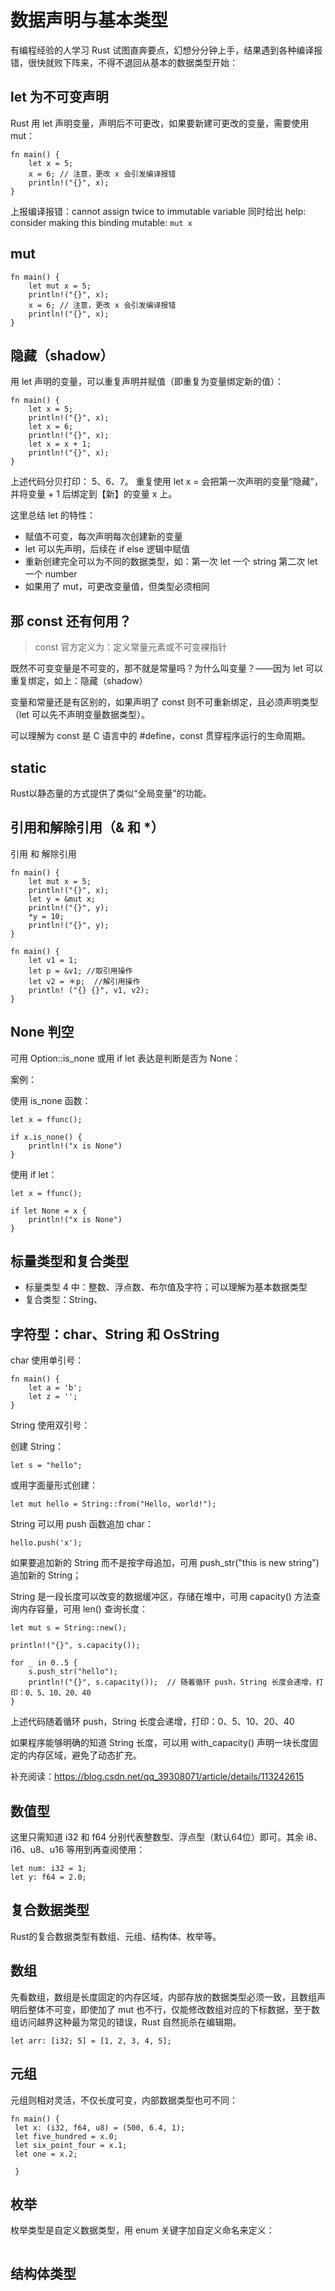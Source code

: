 # 数据声明与基本类型

有编程经验的人学习 Rust 试图直奔要点，幻想分分钟上手，结果遇到各种编译报错，很快就败下阵来，不得不退回从基本的数据类型开始：

## let 为不可变声明
Rust 用 let 声明变量，声明后不可更改，如果要新建可更改的变量，需要使用 mut：


```
fn main() {
    let x = 5;
    x = 6; // 注意，更改 x 会引发编译报错
    println!("{}", x);
}

```

上报编译报错：cannot assign twice to immutable variable
同时给出 help: consider making this binding mutable: `mut x`

## mut

```
fn main() {
    let mut x = 5;
    println!("{}", x);
    x = 6; // 注意，更改 x 会引发编译报错
    println!("{}", x);
}
```


## 隐藏（shadow）
用 let 声明的变量，可以重复声明并赋值（即重复为变量绑定新的值）：

```
fn main() {
    let x = 5;
    println!("{}", x);
    let x = 6; 
    println!("{}", x);
    let x = x + 1;
    println!("{}", x);
}

```
上述代码分贝打印： 5、6、7。
重复使用 let x = 会把第一次声明的变量“隐藏”，并将变量 + 1 后绑定到【新】的变量 x 上。

这里总结 let 的特性：
- 赋值不可变，每次声明每次创建新的变量
- let 可以先声明，后续在 if else 逻辑中赋值
- 重新创建完全可以为不同的数据类型，如：第一次 let 一个 string 第二次 let 一个 number
- 如果用了 mut，可更改变量值，但类型必须相同


## 那 const 还有何用？
> const 官方定义为：定义常量元素或不可变裸指针

既然不可变变量是不可变的，那不就是常量吗？为什么叫变量？——因为 let 可以重复绑定，如上：隐藏（shadow）

变量和常量还是有区别的，如果声明了 const 则不可重新绑定，且必须声明类型（let 可以先不声明变量数据类型）。

可以理解为 const 是 C 语言中的 #define，const 贯穿程序运行的生命周期。

## static
Rust以静态量的方式提供了类似“全局变量”的功能。

## 引用和解除引用（& 和 *）
引用 和 解除引用

```
fn main() {
    let mut x = 5;
    println!("{}", x);
    let y = &mut x; 
    println!("{}", y);
    *y = 10;
    println!("{}", y);
}
```

```
fn main() {
    let v1 = 1;
    let p = &v1; //取引用操作
    let v2 = ＊p;  //解引用操作
    println! ("{} {}", v1, v2);
}

```


## None 判空
可用 Option::is_none 或用 if let 表达是判断是否为 None：

案例：

使用 is_none 函数：

```
let x = ffunc();

if x.is_none() {
    println!("x is None")
}
```

使用 if let：

```
let x = ffunc();

if let None = x {
    println!("x is None")
}
```


## 标量类型和复合类型
- 标量类型 4 中：整数、浮点数、布尔值及字符；可以理解为基本数据类型
- 复合类型：String、


## 字符型：char、String 和 OsString

char 使用单引号：

```
fn main() {    
	let a = 'b';    
	let z = ''; 
} 
```

String 使用双引号：

创建 String：

```
let s = "hello";
```

或用字面量形式创建：

```
let mut hello = String::from("Hello, world!");
```

String 可以用 push 函数追加 char：

```
hello.push('x');
```

如果要追加新的 String 而不是按字母追加，可用 push_str("this is new string") 追加新的 String；


String 是一段长度可以改变的数据缓冲区，存储在堆中，可用 capacity() 方法查询内存容量，可用 len() 查询长度：

```
let mut s = String::new();

println!("{}", s.capacity());

for _ in 0..5 {
    s.push_str("hello");
    println!("{}", s.capacity());  // 随着循环 push，String 长度会递增，打印：0、5、10、20、40
}
```

上述代码随着循环 push，String 长度会递增，打印：0、5、10、20、40

如果程序能够明确的知道 String 长度，可以用 with_capacity() 声明一块长度固定的内存区域，避免了动态扩充。

补充阅读：https://blog.csdn.net/qq_39308071/article/details/113242615

## 数值型

这里只需知道 i32 和 f64 分别代表整数型、浮点型（默认64位）即可。其余 i8、i16、u8、u16 等用到再查阅使用：  

```
let num: i32 = 1;
let y: f64 = 2.0;
```

## 复合数据类型

Rust的复合数据类型有数组、元组、结构体、枚举等。

## 数组

先看数组，数组是长度固定的内存区域，内部存放的数据类型必须一致，且数组声明后整体不可变，即使加了 mut 也不行，仅能修改数组对应的下标数据，至于数组访问越界这种最为常见的错误，Rust 自然扼杀在编辑期。

```
let arr: [i32; 5] = [1, 2, 3, 4, 5];
```

## 元组

元组则相对灵活，不仅长度可变，内部数据类型也可不同：

```
fn main() {    
 let x: (i32, f64, u8) = (500, 6.4, 1); 
 let five_hundred = x.0; 
 let six_point_four = x.1; 
 let one = x.2; 
 
 }  
```

## 枚举

枚举类型是自定义数据类型，用 enum 关键字加自定义命名来定义：

```

```


## 结构体类型

